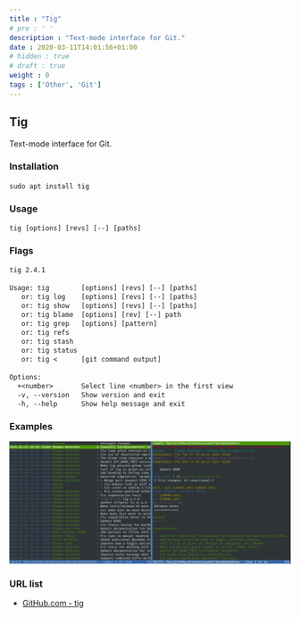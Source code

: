 ```yaml
---
title : "Tig"
# pre : ' '
description : "Text-mode interface for Git."
date : 2020-03-11T14:01:56+01:00
# hidden : true
# draft : true
weight : 0
tags : ['Other', 'Git']
---
```


## Tig

Text-mode interface for Git.

### Installation

```plain
sudo apt install tig
```

### Usage

```plain
tig [options] [revs] [--] [paths]
```

### Flags

```plain
tig 2.4.1

Usage: tig        [options] [revs] [--] [paths]
   or: tig log    [options] [revs] [--] [paths]
   or: tig show   [options] [revs] [--] [paths]
   or: tig blame  [options] [rev] [--] path
   or: tig grep   [options] [pattern]
   or: tig refs
   or: tig stash
   or: tig status
   or: tig <      [git command output]

Options:
  +<number>       Select line <number> in the first view
  -v, --version   Show version and exit
  -h, --help      Show help message and exit
```

### Examples

![Example](images/example.png)

### URL list

* [GitHub.com - tig](https://github.com/jonas/tig)
